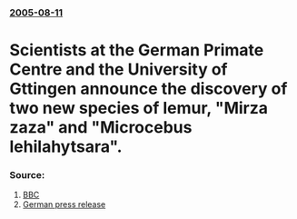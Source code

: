 ### [2005-08-11](/news/2005/08/11/index.md)

#  Scientists at the German Primate Centre and the University of Gttingen announce the discovery of two new species of lemur, "Mirza zaza" and "Microcebus lehilahytsara". 




### Source:

1. [BBC](http://news.bbc.co.uk/1/hi/sci/tech/4135670.stm)
2. [German press release](http://idw-online.de/pages/de/news123914)
